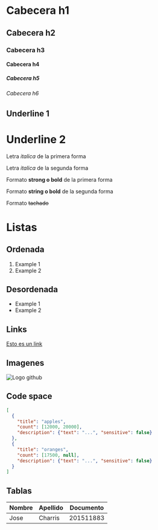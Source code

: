 # Cabecera h1
## Cabecera h2
### Cabecera h3
#### Cabecera h4
##### Cabecera h5
###### Cabecera h6

Underline 1
------------

Underline 2
===========

Letra *italica* de la primera forma

Letra _italica_ de la segunda forma

Formato **strong o bold** de la primera forma

Formato __string o bold__ de la segunda forma

Formato ~~tachado~~

# Listas
## Ordenada
1. Example 1
2. Example 2

## Desordenada
- Example 1
- Example 2
## Links
[Esto es un link]()

## Imagenes
![Logo github](http://pngimg.com/download/73352)

## Code space
```JSON
[
  {
    "title": "apples",
    "count": [12000, 20000],
    "description": {"text": "...", "sensitive": false}
  },
  {
    "title": "oranges",
    "count": [17500, null],
    "description": {"text": "...", "sensitive": false}
  }
]
```

## Tablas
| Nombre | Apellido | Documento |
| ------ | -------- | --------- |
| Jose | Charris | 201511883
